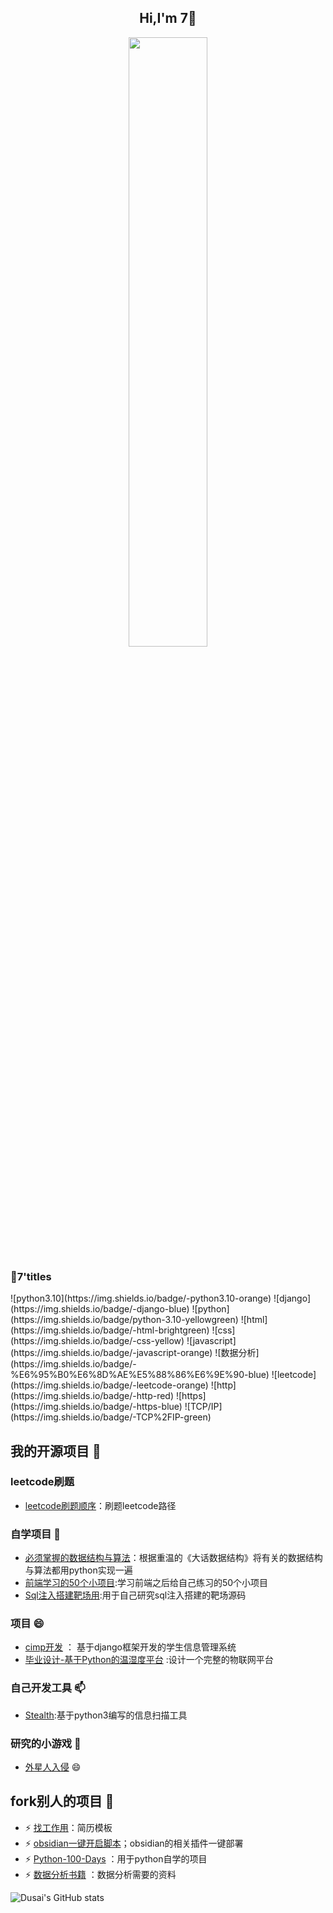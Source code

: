 <h2 align='center'>Hi,I'm 7👋</h2> 

<p align="center">
  <img src="https://cdn.jsdelivr.net/gh/jasonkayzk/jasonkayzk@master/hello-world.gif" width="50%">
</p>


<h3>👯7'titles</h3>
![python3.10](https://img.shields.io/badge/-python3.10-orange)  ![django](https://img.shields.io/badge/-django-blue) ![python](https://img.shields.io/badge/python-3.10-yellowgreen) ![html](https://img.shields.io/badge/-html-brightgreen) ![css](https://img.shields.io/badge/-css-yellow) ![javascript](https://img.shields.io/badge/-javascript-orange) ![数据分析](https://img.shields.io/badge/-%E6%95%B0%E6%8D%AE%E5%88%86%E6%9E%90-blue) ![leetcode](https://img.shields.io/badge/-leetcode-orange)
![http](https://img.shields.io/badge/-http-red)  ![https](https://img.shields.io/badge/-https-blue) ![TCP/IP](https://img.shields.io/badge/-TCP%2FIP-green)

## 我的开源项目 🌱

### leetcode刷题 
* [leetcode刷题顺序](https://github.com/Qixiaomao/leetcode-master)：刷题leetcode路径

### 自学项目 🔭
* [必须掌握的数据结构与算法](https://github.com/Qixiaomao/structure_learn1)：根据重温的《大话数据结构》将有关的数据结构与算法都用python实现一遍
* [前端学习的50个小项目](https://github.com/Qixiaomao/50projects50days):学习前端之后给自己练习的50个小项目
* [Sql注入搭建靶场用](https://github.com/Qixiaomao/sqli-labs):用于自己研究sql注入搭建的靶场源码

### 项目 😄
* [cimp开发](https://github.com/Qixiaomao/cimp) ： 基于django框架开发的学生信息管理系统
* [毕业设计-基于Python的温湿度平台](https://github.com/Qixiaomao/proj19) :设计一个完整的物联网平台

### 自己开发工具 📫
* [Stealth](https://github.com/Qixiaomao/Stealth):基于python3编写的信息扫描工具

### 研究的小游戏 🌱
* [外星人入侵](https://github.com/Qixiaomao/py_pygame) 😄

## fork别人的项目 🔭
* ⚡ [找工作用](https://github.com/Qixiaomao/ResumeSample)：简历模板   
* ⚡ [obsidian一键开启脚本](https://github.com/Qixiaomao/myScripts)；obsidian的相关插件一键部署
* ⚡ [Python-100-Days](https://github.com/Qixiaomao/Python-100-Days) ：用于python自学的项目
* ⚡ [数据分析书籍](https://github.com/Qixiaomao/pyda-2e-zh) ：数据分析需要的资料                        



![Dusai's GitHub stats](https://github-readme-stats.vercel.app/api?username=Qixiaomao&show_icons=true&theme=radical)



<!--
**Qixiaomao/Qixiaomao** is a ✨ _special_ ✨ repository because its `README.md` (this file) appears on your GitHub profile.

Here are some ideas to get you started:

- 🔭 I’m currently working on ...
- 🌱 I’m currently learning ...
- 👯 I’m looking to collaborate on ...
- 🤔 I’m looking for help with ...
- 💬 Ask me about ...
- 📫 How to reach me: ...
- 😄 Pronouns: ...
- ⚡ Fun fact: ...
-->
